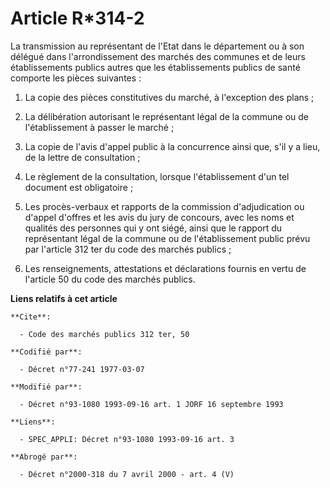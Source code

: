 # Article R*314-2

La transmission au représentant de l'Etat dans le département ou à son délégué dans l'arrondissement des marchés des communes
et de leurs établissements publics autres que les établissements publics de santé comporte les pièces suivantes :

1. La copie des pièces constitutives du marché, à l'exception des plans ;

2. La délibération autorisant le représentant légal de la commune ou de l'établissement à passer le marché ;

3. La copie de l'avis d'appel public à la concurrence ainsi que, s'il y a lieu, de la lettre de consultation ;

4. Le règlement de la consultation, lorsque l'établissement d'un tel document est obligatoire ;

5. Les procès-verbaux et rapports de la commission d'adjudication ou d'appel d'offres et les avis du jury de concours, avec
les noms et qualités des personnes qui y ont siégé, ainsi que le rapport du représentant légal de la commune ou de
l'établissement public prévu par l'article 312 ter du code des marchés publics ;

6. Les renseignements, attestations et déclarations fournis en vertu de l'article 50 du code des marchés publics.

**Liens relatifs à cet article**

	**Cite**:

	  - Code des marchés publics 312 ter, 50

	**Codifié par**:

	  - Décret n°77-241 1977-03-07

	**Modifié par**:

	  - Décret n°93-1080 1993-09-16 art. 1 JORF 16 septembre 1993

	**Liens**:

	  - SPEC_APPLI: Décret n°93-1080 1993-09-16 art. 3

	**Abrogé par**:

	  - Décret n°2000-318 du 7 avril 2000 - art. 4 (V)
